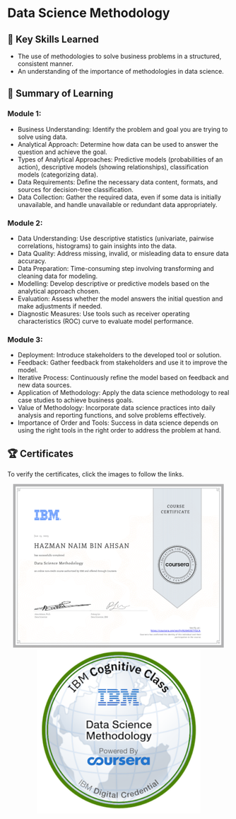 # Data Science Methodology
## 🔑 Key Skills Learned
- The use of methodologies to solve business problems in a structured, consistent manner.
- An understanding of the importance of methodologies in data science.
## 📑 Summary of Learning
### Module 1:
- Business Understanding: Identify the problem and goal you are trying to solve using data.
- Analytical Approach: Determine how data can be used to answer the question and achieve the goal.
- Types of Analytical Approaches: Predictive models (probabilities of an action), descriptive models (showing relationships), classification models (categorizing data).
- Data Requirements: Define the necessary data content, formats, and sources for decision-tree classification.
- Data Collection: Gather the required data, even if some data is initially unavailable, and handle unavailable or redundant data appropriately.

### Module 2:
- Data Understanding: Use descriptive statistics (univariate, pairwise correlations, histograms) to gain insights into the data.
- Data Quality: Address missing, invalid, or misleading data to ensure data accuracy.
- Data Preparation: Time-consuming step involving transforming and cleaning data for modeling.
- Modelling: Develop descriptive or predictive models based on the analytical approach chosen.
- Evaluation: Assess whether the model answers the initial question and make adjustments if needed.
- Diagnostic Measures: Use tools such as receiver operating characteristics (ROC) curve to evaluate model performance.

### Module 3:
- Deployment: Introduce stakeholders to the developed tool or solution.
- Feedback: Gather feedback from stakeholders and use it to improve the model.
- Iterative Process: Continuously refine the model based on feedback and new data sources.
- Application of Methodology: Apply the data science methodology to real case studies to achieve business goals.
- Value of Methodology: Incorporate data science practices into daily analysis and reporting functions, and solve problems effectively.
- Importance of Order and Tools: Success in data science depends on using the right tools in the right order to address the problem at hand.

## 🏆 Certificates 
To verify the certificates, click the images to follow the links.

<p align="middle">
  <a href="https://www.coursera.org/account/accomplishments/certificate/KU64S5ETYGCA"><img src="https://github.com/HazmanNaim/IBM-Data-Science-Professional-Certificate/blob/main/03.Data%20Science%20Methodology/Asset/Coursera3-1.png?raw=true" height="370"></a>
  <a href="https://www.credly.com/badges/0bf1911f-c96b-4363-90c6-cab4bf357b8a"><img src="https://github.com/HazmanNaim/IBM-Data-Science-Professional-Certificate/blob/main/03.Data%20Science%20Methodology/Asset/data-science-methodology.png?raw=true" height="370"></a>
</p>
